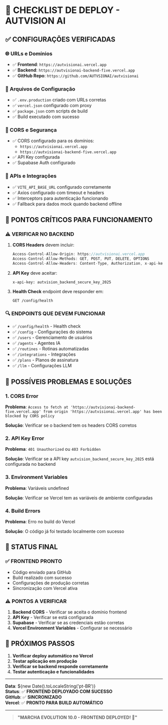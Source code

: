 # 🚀 **CHECKLIST DE DEPLOY - AUTVISION AI**

## ✅ **CONFIGURAÇÕES VERIFICADAS**

### **🌐 URLs e Domínios**
- ✅ **Frontend**: `https://autvisionai.vercel.app`
- ✅ **Backend**: `https://autvisionai-backend-five.vercel.app`
- ✅ **GitHub Repo**: `https://github.com/AUTVSIONAI/autvisionai`

### **🔧 Arquivos de Configuração**
- ✅ `.env.production` criado com URLs corretas
- ✅ `vercel.json` configurado com proxy
- ✅ `package.json` com scripts de build
- ✅ Build executado com sucesso

### **🔐 CORS e Segurança**
- ✅ CORS configurado para os domínios:
  - `https://autvisionai.vercel.app`
  - `https://autvisionai-backend-five.vercel.app`
- ✅ API Key configurada
- ✅ Supabase Auth configurado

### **📡 APIs e Integrações**
- ✅ `VITE_API_BASE_URL` configurado corretamente
- ✅ Axios configurado com timeout e headers
- ✅ Interceptors para autenticação funcionando
- ✅ Fallback para dados mock quando backend offline

## 🎯 **PONTOS CRÍTICOS PARA FUNCIONAMENTO**

### **⚠️ VERIFICAR NO BACKEND**
1. **CORS Headers** devem incluir:
   ```javascript
   Access-Control-Allow-Origin: https://autvisionai.vercel.app
   Access-Control-Allow-Methods: GET, POST, PUT, DELETE, OPTIONS
   Access-Control-Allow-Headers: Content-Type, Authorization, x-api-key
   ```

2. **API Key** deve aceitar:
   ```
   x-api-key: autvision_backend_secure_key_2025
   ```

3. **Health Check** endpoint deve responder em:
   ```
   GET /config/health
   ```

### **🔍 ENDPOINTS QUE DEVEM FUNCIONAR**
- ✅ `/config/health` - Health check
- ✅ `/config` - Configurações do sistema
- ✅ `/users` - Gerenciamento de usuários
- ✅ `/agents` - Agentes IA
- ✅ `/routines` - Rotinas automatizadas
- ✅ `/integrations` - Integrações
- ✅ `/plans` - Planos de assinatura
- ✅ `/llm` - Configurações LLM

## 🚨 **POSSÍVEIS PROBLEMAS E SOLUÇÕES**

### **1. CORS Error**
**Problema**: `Access to fetch at 'https://autvisionai-backend-five.vercel.app' from origin 'https://autvisionai.vercel.app' has been blocked by CORS policy`

**Solução**: Verificar se o backend tem os headers CORS corretos

### **2. API Key Error**
**Problema**: `401 Unauthorized` ou `403 Forbidden`

**Solução**: Verificar se a API key `autvision_backend_secure_key_2025` está configurada no backend

### **3. Environment Variables**
**Problema**: Variáveis undefined

**Solução**: Verificar se Vercel tem as variáveis de ambiente configuradas

### **4. Build Errors**
**Problema**: Erro no build do Vercel

**Solução**: O código já foi testado localmente com sucesso

## 🎉 **STATUS FINAL**

### ✅ **FRONTEND PRONTO**
- Código enviado para GitHub
- Build realizado com sucesso
- Configurações de produção corretas
- Sincronização com Vercel ativa

### ⚠️ **PONTOS A VERIFICAR**
1. **Backend CORS** - Verificar se aceita o domínio frontend
2. **API Key** - Verificar se está configurada
3. **Supabase** - Verificar se as credenciais estão corretas
4. **Vercel Environment Variables** - Configurar se necessário

## 🚀 **PRÓXIMOS PASSOS**

1. **Verificar deploy automático no Vercel**
2. **Testar aplicação em produção**
3. **Verificar se backend responde corretamente**
4. **Testar autenticação e funcionalidades**

---

**Data**: ${new Date().toLocaleString('pt-BR')}  
**Status**: ✅ **FRONTEND DEPLOYADO COM SUCESSO**  
**GitHub**: ✅ **SINCRONIZADO**  
**Vercel**: ✅ **PRONTO PARA BUILD AUTOMÁTICO**  

---

> **"MARCHA EVOLUTION 10.0 - FRONTEND DEPLOYED! 🚀"**
